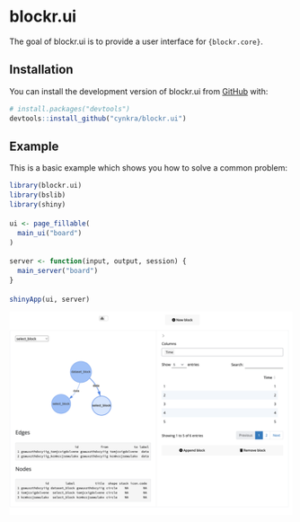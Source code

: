 
<!-- README.md is generated from README.Rmd. Please edit that file -->

# blockr.ui

<!-- badges: start -->
<!-- badges: end -->

The goal of blockr.ui is to provide a user interface for
`{blockr.core}`.

## Installation

You can install the development version of blockr.ui from
[GitHub](https://github.com/) with:

``` r
# install.packages("devtools")
devtools::install_github("cynkra/blockr.ui")
```

## Example

This is a basic example which shows you how to solve a common problem:

``` r
library(blockr.ui)
library(bslib)
library(shiny)

ui <- page_fillable(
  main_ui("board")
)

server <- function(input, output, session) {
  main_server("board")
}

shinyApp(ui, server)
```

![](./man/figures/blockr2.png)
